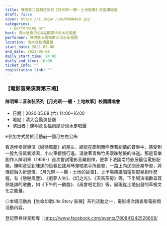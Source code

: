 ```yaml
---
title: 陳明章二音和弦系列【月光暝──聽・土地故事】校園講唱會
draft: false
cover: https://i.imgur.com/M4DW4eO.jpg
categories:
  - performing_art
host: 清大藝術中心&福爾摩沙淡水走唱團
performer: 陳明章＆福爾摩沙淡水走唱團
location: 清大合勤演藝廳
start_date: 2021-05-08
end_date: 2021-05-08
daily_start_time: 14:00
daily_end_time: 16:00
ticket_info: ""
registration_link: ""
---
```

### 【電影音樂演奏第三場】
#### 陳明章二音和弦系列【月光暝──聽・土地故事】校園講唱會

* 日期｜2020.05.08 (六) 14:00~16:00
* 地點｜清大合勤演藝廳
* 演出者｜陳明章＆福爾摩沙淡水走唱團

※參加方式將於活動前一個月左右公佈

看過侯孝賢導演《戀戀風塵》的朋友，總能在節制而呼應著劇情的音樂中，感受到一股九份氤氳潮濕，小火車緩慢行進，漫散著青梅竹馬曖昧愁悵的味道。那是音樂創作人陳明章（1956-）首次嘗試電影音樂創作，便拿下法國南特影展最佳電影配樂。陳明章受到陳達的恆春民謠月琴彈唱歌手所啟發，一路上向民間音樂學習，將傳統融入新思惟。【月光暝－－聽・土地的故事】，上半場將講唱電影配樂創作歷程，有《戀戀風塵》、《戲夢人生》、《幻之光》、《天馬茶房》等，下半場演唱數首耳熟能詳的歌曲，如《下午的一齣戲》、《再會吧北投》等，展現從土地出發的草根文化之能量。

◎本場活動為【生命如歌Life Story 影展】系列活動之一，電影場次請查看電影類活動內容。

登記票券詳見粉專：https://www.facebook.com/events/780841242526608/
